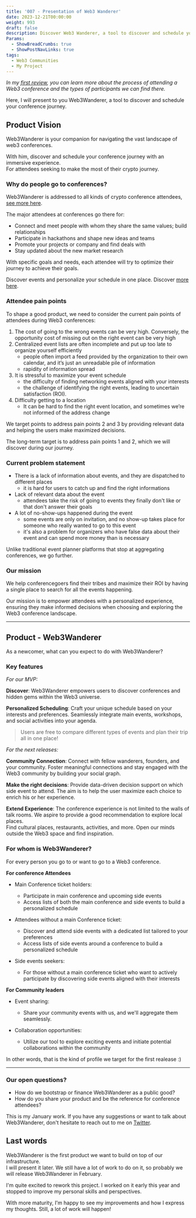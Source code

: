 ```yaml
---
title: '007 - Presentation of Web3 Wanderer'
date: 2023-12-21T00:00:00
weight: 993
draft: false
description: Discover Web3 Wanderer, a tool to discover and schedule your conference journey.
Params:
  - ShowBreadCrumbs: true
  - ShowPostNavLinks: true
tags:
  - Web3 Communities
  - My Project
---
```


*In my [first review](https://cleminso.xyz/product-review/006-web3-conferences/), you can learn more about the process of attending a Web3 conference and the types of participants we can find there.*

Here, I will present to you Web3Wanderer, a tool to discover and schedule your conference journey.

## Product Vision

Web3Wanderer is your companion for navigating the vast landscape of web3 conferences.

With him, discover and schedule your conference journey with an immersive experience.  
For attendees seeking to make the most of their crypto journey.

### Why do people go to conferences?

Web3Wanderer is addressed to all kinds of crypto conference attendees, [see more here](https://cleminso.xyz/product-review/007-web3-wanderer/#for-whom-is-web3wanderer).

The major attendees at conferences go there for:
- Connect and meet people with whom they share the same values; build relationships
- Participate in hackathons and shape new ideas and teams
- Promote your projects or company and find deals with
- Stay updated about the new market research  

With specific goals and needs, each attendee will try to optimize their journey to achieve their goals.

Discover events and personalize your schedule in one place. Discover [more here](https://cleminso.xyz/product-review/007-web3-wanderer/#key-features).

### Attendee pain points

To shape a good product, we need to consider the current pain points of attendees during Web3 conferences:
1. The cost of going to the wrong events can be very high. Conversely, the opportunity cost of missing out on the right event can be very high
2. Centralized event lists are often incomplete and put up too late to organize yourself efficiently
	- people often import a feed provided by the organization to their own calendar, and it’s just an unreadable pile of information
	- rapidity of information spread
3. It is stressful to maximize your event schedule
	- the difficulty of finding networking events aligned with your interests
	- the challenge of identifying the right events, leading to uncertain satisfaction (ROI).
4. Difficulty getting to a location
	- It can be hard to find the right event location, and sometimes we’re not informed of the address change

We target points to address pain points 2 and 3 by providing relevant data and helping the users make maximized decisions. 

The long-term target is to address pain points 1 and 2, which we will discover during our journey.

### Current problem statement
- There is a lack of information about events, and they are dispatched to different places
	- it is hard for users to catch up and find the right informations
- Lack of relevant data about the event
	- attendees take the risk of going to events they finally don't like or that don't answer their goals
- A lot of no-show-ups happened during the event
	- some events are only on invitation, and no show-up takes place for someone who really wanted to go to this event
	- it's also a problem for organizers who have false data about their event and can spend more money than is necessary

Unlike traditional event planner platforms that stop at aggregating conferences, we go further.

### Our mission

We help conferencegoers find their tribes and maximize their ROI by having a single place to search for all the events happening.

Our mission is to empower attendees with a personalized experience, ensuring they make informed decisions when choosing and exploring the Web3 conference landscape.

---

## Product - Web3Wanderer

As a newcomer, what can you expect to do with Web3Wanderer?

### Key features

*For our MVP:* 

**Discover**: Web3Wanderer empowers users to discover conferences and hidden gems within the Web3 universe.

**Personalized Scheduling**: Craft your unique schedule based on your interests and preferences. Seamlessly integrate main events, workshops, and social activities into your agenda. 

> Users are free to compare different types of events and plan their trip all in one place!

*For the next releases:*

**Community Connection**: Connect with fellow wanderers, founders, and your community. Foster meaningful connections and stay engaged with the Web3 community by building your social graph.

**Make the right decisions**: Provide data-driven decision support on which side event to attend. The aim is to help the user maximize each choice to enrich his or her experience.

**Extend Experience**: The conference experience is not limited to the walls of talk rooms. We aspire to provide a good recommendation to explore local places.  
Find cultural places, restaurants, activities, and more. Open our minds outside the Web3 space and find inspiration.

### For whom is Web3Wanderer?

For every person you go to or want to go to a Web3 conference.

**For conference Attendees**
- Main Conference ticket holders:
	- Participate in main conference and upcoming side events
	- Access lists of both the main conference and side events to build a personalized schedule

- Attendees without a main Conference ticket:
	- Discover and attend side events with a dedicated list tailored to your preferences
	- Access lists of side events around a conference to build a personalized schedule

- Side events seekers:
	- For those without a main conference ticket who want to actively participate by discovering side events aligned with their interests

**For Community leaders**
- Event sharing:
	- Share your community events with us, and we'll aggregate them seamlessly.

- Collaboration opportunities:
	- Utilize our tool to explore exciting events and initiate potential collaborations within the community

In other words, that is the kind of profile we target for the first realease :)

---

### Our open questions?
- How do we bootstrap or finance Web3Wanderer as a public good?
- How do you share your product and be the reference for conference attendees?  

This is my January work. If you have any suggestions or want to talk about Web3Wanderer, don't hesitate to reach out to me on [Twitter](https://twitter.com/cleminso).



## Last words

Web3Wanderer is the first product we want to build on top of our infrastructure.  
I will present it later. We still have a lot of work to do on it, so probably we will release Web3Wanderer in February.

I'm quite excited to rework this project. I worked on it early this year and stopped to improve my personal skills and perspectives.

With more maturity, I'm happy to see my improvements and how I express my thoughts. Still, a lot of work will happen!

